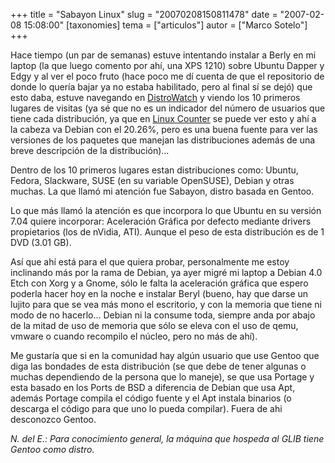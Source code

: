 +++
title = "Sabayon Linux"
slug = "20070208150811478"
date = "2007-02-08 15:08:00"
[taxonomies]
tema = ["articulos"]
autor = ["Marco Sotelo"]
+++

Hace tiempo (un par de semanas) estuve intentando instalar a Berly en mi
laptop (la que luego comento por ahí, una XPS 1210) sobre Ubuntu Dapper
y Edgy y al ver el poco fruto (hace poco me dí cuenta de que el
repositorio de donde lo quería bajar ya no estaba habilitado, pero al
final sí se dejó) que esto daba, estuve navegando en
[DistroWatch](http://distrowatch.com) y viendo los 10 primeros lugares
de visitas (ya sé que no es un indicador del número de usuarios que
tiene cada distribución, ya que en [Linux
Counter](http://counter.li.org/reports/machines.php) se puede ver esto y
ahí a la cabeza va Debian con el 20.26%, pero es una buena fuente para
ver las versiones de los paquetes que manejan las distribuciones además
de una breve descripción de la distribución)...

<!-- more -->
Dentro de los 10 primeros lugares estan distribuciones como: Ubuntu,
Fedora, Slackware, SUSE (en su variable OpenSUSE), Debian y otras
muchas. La que llamó mi atención fue Sabayon, distro basada en Gentoo.

Lo que más llamó la atención es que incorpora lo que Ubuntu en su
versión 7.04 quiere incorporar: Aceleración Gráfica por defecto mediante
drivers propietarios (los de nVidia, ATI). Aunque el peso de esta
distribución es de 1 DVD (3.01 GB).

Así que ahí está para el que quiera probar, personalmente me estoy
inclinando más por la rama de Debian, ya ayer migré mi laptop a Debian
4.0 Etch con Xorg y a Gnome, sólo le falta la aceleración gráfica que
espero poderla hacer hoy en la noche e instalar Beryl (bueno, hay que
darse un lujito para que se vea más mono el escritorio, y con la memoria
que tiene ni modo de no hacerlo... Debian ni la consume toda, siempre
anda por abajo de la mitad de uso de memoria que sólo se eleva con el
uso de qemu, vmware o cuando recompilo el núcleo, pero no más de ahí).

Me gustaría que si en la comunidad hay algún usuario que use Gentoo que
diga las bondades de esta distribución (se que debe de tener algunas o
muchas dependiendo de la persona que lo maneje), se que usa Portage y
esta basado en los Ports de BSD a diferencia de Debian que usa Apt,
además Portage compila el código fuente y el Apt instala binarios (o
descarga el código para que uno lo pueda compilar). Fuera de ahi
desconozco Gentoo.

*N. del E.: Para conocimiento general, la máquina que hospeda al GLIB
tiene Gentoo como distro.*

